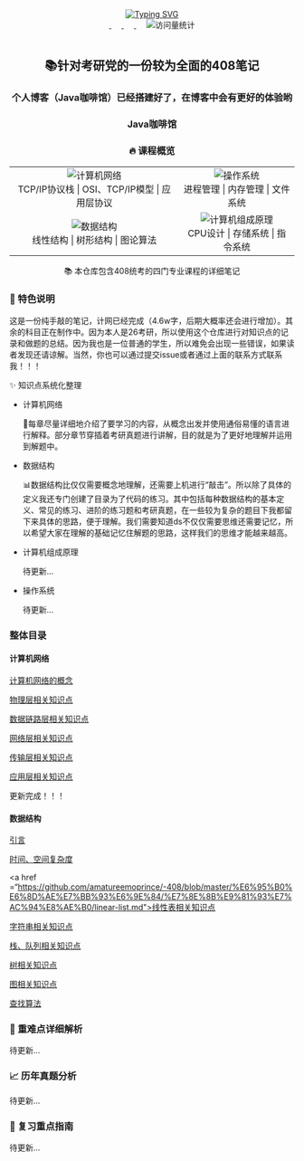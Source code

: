 <div align="center">
    <div align="center">
        <a href="https://github.com/amatureemoprince">
            <img src="https://readme-typing-svg.demolab.com/?font=Fira+Code&pause=1000&width=840&lines=console.log(%22welcome%20to 计算机基础笔记 github  resposity);Just%20Do%20IT!&center=true&size=27" alt="Typing SVG" />
        </a>
    </div>
    <div align="center">
        <a href="https://cdn.nlark.com/yuque/0/2025/jpeg/48073730/1740480312245-a4ace4dc-7843-405e-b520-6e6f58ccefdb.jpeg?x-oss-process=image%2Fformat%2Cwebp%2Fresize%2Cw_908%2Climit_0%2Finterlace%2C1">
            <img src="https://img.shields.io/badge/WeChat-微信-07c160"  alt=""/>
        </a>&emsp;
        <a href="https://blog.csdn.net/m0_74394934?spm=1010.2135.3001.5343"> 
            <img src="https://img.shields.io/badge/CSDN-%E6%8A%80%E6%9C%AF%E8%AE%BA%E5%9D%9B-orange"  alt=""/>
        </a>&emsp;
        <a href="mailto:2069057986@qq.com"> 
            <img src="https://img.shields.io/badge/QQ-2069057986@qq.com-yellow"  alt=""/>
        </a>&emsp;
        <img src="https://komarev.com/ghpvc/?username=sun0225SUN&label=Views&color=0e75b6&style=flat" alt="访问量统计" />
    </div>
	<br>
    <div align="center">
        <h2>📚针对考研党的一份较为全面的408笔记</h2>
        <h3>个人博客（Java咖啡馆）已经搭建好了，在博客中会有更好的体验哟</h3>
        <h3>
    		<a href="https://amatureemoprince.github.io/TechnologyAndLife/" style="text-decoration: none; color: inherit;">
        Java咖啡馆
    		</a>
</h3>
    </div>
    <div align="center">
        <h3>🔥 课程概览</h3>
    <table align="center">
        <tr>
            <td align="center">
                <img src="https://img.shields.io/badge/计算机网络-Network-blue" alt="计算机网络"/>
                <br>
                TCP/IP协议栈 | OSI、TCP/IP模型 | 应用层协议
            </td>
            <td align="center">
                <img src="https://img.shields.io/badge/操作系统-OS-green" alt="操作系统"/>
                <br>
                进程管理 | 内存管理 | 文件系统
            </td>
        </tr>
        <tr>
            <td align="center">
                <img src="https://img.shields.io/badge/数据结构-DataStructure-red" alt="数据结构"/>
                <br>
                线性结构 | 树形结构 | 图论算法
            </td>
            <td align="center">
                <img src="https://img.shields.io/badge/计算机组成原理-Architecture-orange" alt="计算机组成原理"/>
                <br>
                CPU设计 | 存储系统 | 指令系统
            </td>
        </tr>
    </table>
    </div>
</div>
<div align="center">
    <p>📚 本仓库包含408统考的四门专业课程的详细笔记</p>
</div>
<div>
    <h3>📝 特色说明</h3>
    <p>这是一份纯手敲的笔记，计网已经完成（4.6w字，后期大概率还会进行增加）。其余的科目正在制作中。因为本人是26考研，所以使用这个仓库进行对知识点的记录和做题的总结。因为我也是一位普通的学生，所以难免会出现一些错误，如果读者发现还请谅解。当然，你也可以通过提交issue或者通过上面的联系方式联系我！！！</p>
    <p>✨ 知识点系统化整理</p>
    <ul>
    <li>计算机网络</li>
        <p>🎉每章尽量详细地介绍了要学习的内容，从概念出发并使用通俗易懂的语言进行解释。部分章节穿插着考研真题进行讲解，目的就是为了更好地理解并运用到解题中。</p>
    <li>数据结构</li>
        <p>📊数据结构比仅仅需要概念地理解，还需要上机进行“敲击”。所以除了具体的定义我还专门创建了目录为了代码的练习。其中包括每种数据结构的基本定义、常见的练习、进阶的练习题和考研真题，在一些较为复杂的题目下我都留下来具体的思路，便于理解。我们需要知道ds不仅仅需要思维还需要记忆，所以希望大家在理解的基础记忆住解题的思路，这样我们的思维才能越来越高。</p>
    <li>计算机组成原理</li>
        <p>
            待更新...
        </p>
    <li>操作系统</li>
        <p>
            待更新...
        </p>
    </ul>
    <h3>整体目录</h3>
<h4>计算机网络</h4>
<a href="https://github.com/amatureemoprince/-408/tree/master/%E8%AE%A1%E7%AE%97%E6%9C%BA%E7%BD%91%E7%BB%9C/%E7%8E%8B%E9%81%93%E7%AC%94%E8%AE%B0/%E8%AE%A1%E7%AE%97%E6%9C%BA%E7%BD%91%E7%BB%9C%E7%9A%84%E6%A6%82%E5%BF%B5">计算机网络的概念</a><br>

<a href="https://github.com/amatureemoprince/-408/tree/master/%E8%AE%A1%E7%AE%97%E6%9C%BA%E7%BD%91%E7%BB%9C/%E7%8E%8B%E9%81%93%E7%AC%94%E8%AE%B0/%E7%89%A9%E7%90%86%E5%B1%82">物理层相关知识点</a><br>

<a href="https://github.com/amatureemoprince/-408/tree/master/%E8%AE%A1%E7%AE%97%E6%9C%BA%E7%BD%91%E7%BB%9C/%E7%8E%8B%E9%81%93%E7%AC%94%E8%AE%B0/%E6%95%B0%E6%8D%AE%E9%93%BE%E8%B7%AF%E5%B1%82">数据链路层相关知识点</a><br>

<a href="https://github.com/amatureemoprince/-408/tree/master/%E8%AE%A1%E7%AE%97%E6%9C%BA%E7%BD%91%E7%BB%9C/%E7%8E%8B%E9%81%93%E7%AC%94%E8%AE%B0/%E7%BD%91%E7%BB%9C%E5%B1%82">网络层相关知识点</a><br>

<a href="https://github.com/amatureemoprince/-408/tree/master/%E8%AE%A1%E7%AE%97%E6%9C%BA%E7%BD%91%E7%BB%9C/%E7%8E%8B%E9%81%93%E7%AC%94%E8%AE%B0/%E4%BC%A0%E8%BE%93%E5%B1%82">传输层相关知识点
</a><br>

<a href="https://github.com/amatureemoprince/-408/tree/master/%E8%AE%A1%E7%AE%97%E6%9C%BA%E7%BD%91%E7%BB%9C/%E7%8E%8B%E9%81%93%E7%AC%94%E8%AE%B0/%E5%BA%94%E7%94%A8%E5%B1%82">应用层相关知识点</a><br>

<p>更新完成！！！</p>

<h4>数据结构</h4>

<a href="https://github.com/amatureemoprince/-408/blob/master/%E6%95%B0%E6%8D%AE%E7%BB%93%E6%9E%84/%E7%8E%8B%E9%81%93%E7%AC%94%E8%AE%B0/README.md">引言</a><br>

<a href="https://github.com/amatureemoprince/-408/blob/master/%E6%95%B0%E6%8D%AE%E7%BB%93%E6%9E%84/%E7%8E%8B%E9%81%93%E7%AC%94%E8%AE%B0/time-and-space-complexity.md">时间、空间复杂度</a><br>

<a href =“https://github.com/amatureemoprince/-408/blob/master/%E6%95%B0%E6%8D%AE%E7%BB%93%E6%9E%84/%E7%8E%8B%E9%81%93%E7%AC%94%E8%AE%B0/linear-list.md">线性表相关知识点</a><br>

<a href="https://github.com/amatureemoprince/-408/blob/master/%E6%95%B0%E6%8D%AE%E7%BB%93%E6%9E%84/%E7%8E%8B%E9%81%93%E7%AC%94%E8%AE%B0/string.md">字符串相关知识点</a><br>

<a href="https://github.com/amatureemoprince/-408/blob/master/%E6%95%B0%E6%8D%AE%E7%BB%93%E6%9E%84/%E7%8E%8B%E9%81%93%E7%AC%94%E8%AE%B0/stack-queue-array.md">栈、队列相关知识点</a><br>

<a href="https://github.com/amatureemoprince/-408/blob/master/%E6%95%B0%E6%8D%AE%E7%BB%93%E6%9E%84/%E7%8E%8B%E9%81%93%E7%AC%94%E8%AE%B0/tree-binary-tree.md">树相关知识点</a><br>

<a href="https://github.com/amatureemoprince/-408/blob/master/%E6%95%B0%E6%8D%AE%E7%BB%93%E6%9E%84/%E7%8E%8B%E9%81%93%E7%AC%94%E8%AE%B0/graph.md">图相关知识点</a><br>

<a href="https://github.com/amatureemoprince/-408/blob/master/%E6%95%B0%E6%8D%AE%E7%BB%93%E6%9E%84/%E7%8E%8B%E9%81%93%E7%AC%94%E8%AE%B0/search-algorithm.md">查找算法</a><br>

<h3>📖 重难点详细解析</h3>
<p>待更新...</p>
<h3>📈 历年真题分析</h3>
<p>待更新...</p>
<h3>🎯 复习重点指南</h3>
<p>待更新...</p></div>





















